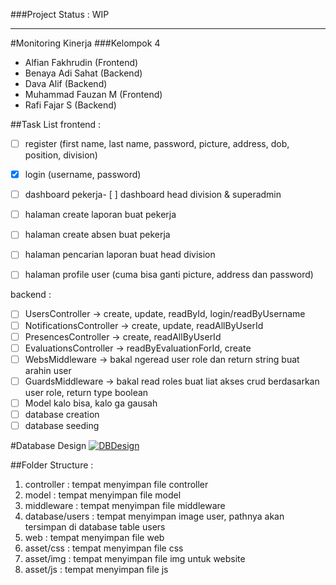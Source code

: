 ###Project Status : WIP

------------
#Monitoring Kinerja
###Kelompok 4
- Alfian Fakhrudin (Frontend)
- Benaya Adi Sahat (Backend)
- Dava Alif (Backend)
- Muhammad Fauzan M (Frontend)
- Rafi Fajar S (Backend)

##Task List
frontend :
- [ ] register (first name, last name, password, picture, address, dob, position, division)
- [x] login (username, password)
- [ ] dashboard pekerja- [ ] dashboard head division & superadmin
- [ ] halaman create laporan buat pekerja
- [ ] halaman create absen buat pekerja
- [ ] halaman pencarian laporan buat head division
- [ ] halaman profile user (cuma bisa ganti picture, address dan password)


backend :
- [ ] UsersController -> create, update, readById, login/readByUsername
- [ ] NotificationsController -> create, update, readAllByUserId
- [ ] PresencesController -> create, readAllByUserId
- [ ] EvaluationsController -> readByEvaluationForId, create
- [ ] WebsMiddleware -> bakal ngeread user role dan return string buat arahin user
- [ ] GuardsMiddleware -> bakal read roles buat liat akses crud berdasarkan user role, return type boolean
- [ ] Model kalo bisa, kalo ga gausah
- [ ] database creation
- [ ] database seeding

#Database Design
[![DBDesign](https://kuliah.fauzanmhr.my.id/0:/ASSET/drawSQL-export-2023-01-02_12_49.png "DBDesign")](https://kuliah.fauzanmhr.my.id/0:/ASSET/drawSQL-export-2023-01-02_12_49.png "DBDesign")

##Folder Structure :
1. controller : tempat menyimpan file controller
2. model : tempat menyimpan file model
3. middleware : tempat menyimpan file middleware
4. database/users : tempat menyimpan image user, pathnya akan tersimpan di database table users
5. web : tempat menyimpan file web
6. asset/css : tempat menyimpan file css
7. asset/img : tempat menyimpan file img untuk website
8. asset/js : tempat menyimpan file js
